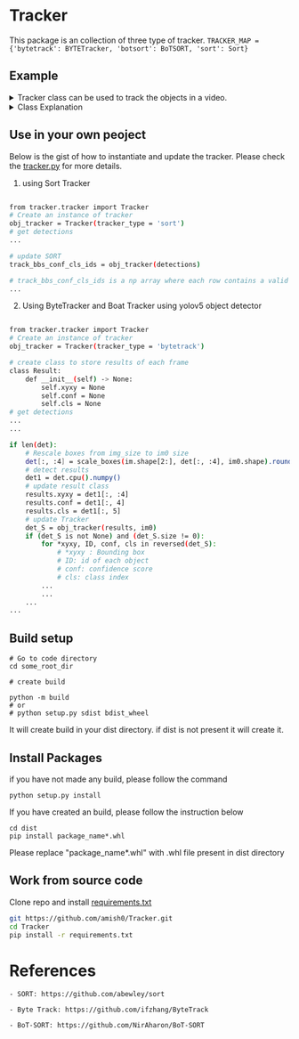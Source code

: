 # Tracker
This package is an collection of three type of tracker. `TRACKER_MAP = {'bytetrack': BYTETracker, 'botsort': BoTSORT, 'sort': Sort}`

## Example
<details close>
<summary>Tracker class can be used to track the objects in a video.</summary> Please check the [tracker.py](tracker/tracker.py) for more details.

```bash
# import tracker
from tracker.tracker import Tracker

# Create an instance of tracker
tracker = Tracker(tracker_type = 'sort')

# detections result from object detector
dets = np.array([[0,0,10,10,0.9,1],[0,0,10,10,0.8,1],[0,0,10,10,0.7,1], ....])

# update tracker
tracking_results = tracker(dets)

# print tracking results
print(tracking_results)
```
</details>

<details close>
<summary>Class Explanation</summary>

- `Tracker`: This class will initialize the tracker with the given tracker_type and tracker parameters from [corresponding yaml](tracker/cfg/*.yaml) file. __call__ will take the detections and return the tracking results. Please check the [tracker.py](tracker/tracker.py) for more details.
    - arguments:
    
        detections parameters in the format 

                if tracker_type == 'bytetrack' or tracker_type == 'botsort':
                    detections: Result class with following attributes
                        class Result:
                            def __init__(self) -> None:
                                self.xyxy = None
                                self.conf = None
                                self.cls = None
                    img: np.ndarray image
                
                if tracker_type == 'sort':
                    detections: new detections in the format
                    detections: `[[x1, y1, x2, y2, score, class_id], ...]`

    - returns:
        - Returns the updated bounding boxes in the format `[[x1, y1, x2, y2, track_id, score, class_id], ...]` if tracker is not initalized it will return None
</details>

## Use in your own peoject
Below is the gist of how to instantiate and update the tracker. Please check the [tracker.py](tracker/tracker.py) for more details.
1. using Sort Tracker
```bash

from tracker.tracker import Tracker
# Create an instance of tracker
obj_tracker = Tracker(tracker_type = 'sort')
# get detections
...

# update SORT
track_bbs_conf_cls_ids = obj_tracker(detections)

# track_bbs_conf_cls_ids is a np array where each row contains a valid bounding box, track_id, score and class
...
```
2. Using ByteTracker and Boat Tracker using yolov5 object detector
```bash

from tracker.tracker import Tracker
# Create an instance of tracker
obj_tracker = Tracker(tracker_type = 'bytetrack')

# create class to store results of each frame
class Result:
    def __init__(self) -> None:
        self.xyxy = None
        self.conf = None
        self.cls = None
# get detections
...
...

if len(det):
    # Rescale boxes from img_size to im0 size
    det[:, :4] = scale_boxes(im.shape[2:], det[:, :4], im0.shape).round()
    # detect results
    det1 = det.cpu().numpy()
    # update result class
    results.xyxy = det1[:, :4]
    results.conf = det1[:, 4]
    results.cls = det1[:, 5]
    # update Tracker
    det_S = obj_tracker(results, im0)
    if (det_S is not None) and (det_S.size != 0):
        for *xyxy, ID, conf, cls in reversed(det_S):
            # *xyxy : Bounding box
            # ID: id of each object
            # conf: confidence score
            # cls: class index
        ...
        ...
    ...
...

```

## Build setup
```
# Go to code directory
cd some_root_dir

# create build

python -m build
# or
# python setup.py sdist bdist_wheel
```
It will create build in your dist directory. if dist is not present it will create it.

## Install Packages
 
 if you have not made any build, please follow the command

 ```
 python setup.py install
 ```

 If you have created an build, please follow the instruction below
 ```
 cd dist
 pip install package_name*.whl
 ```
 Please replace "package_name*.whl" with .whl file present in dist directory

## Work from source code
Clone repo and install [requirements.txt](requirements.txt)

```bash
git https://github.com/amish0/Tracker.git
cd Tracker
pip install -r requirements.txt
```

# References
    - SORT: https://github.com/abewley/sort

    - Byte Track: https://github.com/ifzhang/ByteTrack

    - BoT-SORT: https://github.com/NirAharon/BoT-SORT
